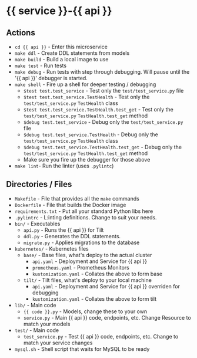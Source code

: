 
# {{ service }}-{{ api }}

## Actions

- `cd {{ api }}` - Enter this microservice
- `make ddl` - Create DDL statements from models
- `make build` - Build a local image to use
- `make test` - Run tests
- `make debug` - Run tests with step through debugging. Will pause until the '{{ api }}' debugger is started.
- `make shell` - Fire up a shell for deeper testing / debugging
  - `$test test.test_service` - Test only the `test/test_service.py` file
  - `$test test.test_service.TestHealth` - Test only the `test/test_service.py` `TestHealth` class
  - `$test test.test_service.TestHealth.test_get` - Test only the `test/test_service.py` `TestHealth.test_get` method
  - `$debug test.test_service` - Debug only the `test/test_service.py` file
  - `$debug test.test_service.TestHealth` - Debug only the `test/test_service.py` `TestHealth` class
  - `$debug test.test_service.TestHealth.test_get` - Debug only the `test/test_service.py` `TestHealth.test_get` method
  - Make sure you fire up the debugger for those above
- `make lint`- Run the linter (uses `.pylintc`)

## Directories / Files

- `Makefile` - File that provides all the `make` commands
- `Dockerfile` - File that builds the Docker image
- `requirements.txt` - Put all your standard Python libs here
- `.pylintrc` - L:inting definitions. Change to suit your needs.
- `bin/` - Executables
  - `api.py` - Runs the {{ api }} for Tilt
  - `ddl.py` - Generates the DDL statements.
  - `migrate.py` - Applies migrations to the database
- `kubernetes/` - Kubernetes files
  - `base/` - Base files, what's deploy to the actual cluster
    - `api.yaml` - Deployment and Service for {{ api }}
    - `prometheus.yaml` - Prometheus Monitors
    - `kustomization.yaml` - Collates the above to form base
  - `tilt/` - Tilt files, what's deploy to your local machine
    - `api.yaml` - Deployment and Service for {{ api }} overriden for debugging
    - `kustomization.yaml` - Collates the above to form tilt
- `lib/` - Main code
  - `{{ code }}.py` - Models, change these to your own
  - `service.py` - Main {{ api }} code, endpoints, etc. Change Resource to match your models
- `test/` - Main code
  - `test_service.py` - Test {{ api }} code, endpoints, etc. Change to match your service changes
- `mysql.sh` - Shell script that waits for MySQL to be ready
